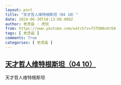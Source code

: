 ```yaml
---
layout: post
title: "天才哲人维特根斯坦（04 10）"
date: 2024-06-30T10:13:09.000Z
author: 老虎庙 · 虎侃
from: https://www.youtube.com/watch?v=fSTOW0uOrDA
tags: [ 老虎庙 ]
comments: True
categories: [ 老虎庙 ]
---
```

<!--1719742389000-->
[天才哲人维特根斯坦（04 10）](https://www.youtube.com/watch?v=fSTOW0uOrDA)
------

<div>
天才哲人维特根斯坦
</div>
